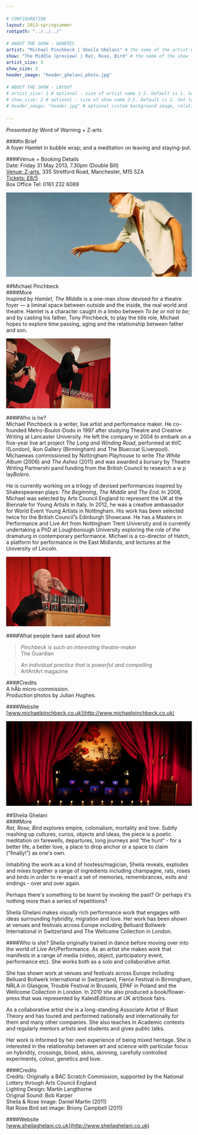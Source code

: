 ```yaml
---

# CONFIGURATION
layout: 2013-springsummer
rootpath: "../../../"

# ABOUT THE SHOW - GENERIC
artist: "Michael Pinchbeck | Sheila Ghelani" # the name of the artist or company
show: "The Middle (preview) | Rat, Rose, Bird" # the name of the show
artist_size: 3
show_size: 3
header_image: "header_ghelani_photo.jpg"

# ABOUT THE SHOW - LAYOUT
# artist_size: 1 # optional - size of artist name 1-5. Default is 1. Set longer names to lower values
# show_size: 2 # optional - size of show name 2-5. Default is 2. Set longer names to lower values
# header_image: "header.jpg" # optional custom background image, relative to current page

---
```

*Presented by* Word of Warning + Z-arts      
     
####In Brief    
A foyer Hamlet in bubble wrap; and a meditation on leaving and staying-put.    
     
####Venue + Booking Details    
Date: Friday 31 May 2013, 7.30pm (Double Bill)   
[Venue: Z-arts](http://www.z-arts.org/about-us/getting-here/), 335 Stretford Road, Manchester, M15 5ZA    
[Tickets: £8/5](http://www.z-arts.org/events/wow-may/)    
Box Office Tel: 0161 232 6089     
    
![The Middle](header_middle_photo.jpg)    
    
##Michael Pinchbeck    
####More    
Inspired by *Hamlet*, *The Middle* is a one-man show devised for a theatre foyer — a liminal space between outside and the inside, the real world and theatre. Hamlet is a character caught in a limbo between *To be or not to be*; and by casting his father, Tony Pinchbeck, to play the title role, Michael hopes to explore time passing, aging and the relationship between father and son.    
    
![The Middle by Julian Hughes](TheMiddle.jpg)
    
####Who is he?    
Michael Pinchbeck is a writer, live artist and performance maker. He co-founded Metro-Boulot-Dodo in 1997 after studying Theatre and Creative Writing at Lancaster University. He left the company in 2004 to embark on a five-year live art project­ *The Long and Winding Road*, performed at thIC I(London), Ikon Gallery (Birmingham) and The Bluecoat (Liverpool). Michaewas commissioned by Nottingham Playhouse to write *The White Album* (2006) and *The Ashes* (2011) and was awarded a bursary by Theatre Writing Partnershi pand funding from the British Council to research a w p lay*Bolero*.    

He is currently working on a trilogy of devised performances inspired by Shakespearean plays: *The Beginning*, *The Middle* and *The End*. In 2008, Michael
was selected by Arts Council England to represent the UK at the Biennale for
Young Artists in Italy. In 2012, he was a creative ambassador for World
Event Young Artists in Nottingham. His work has been selected twice for the
British Council¹s Edinburgh Showcase. He has a Masters in Performance and
Live Art from Nottingham Trent University and is currently undertaking a PhD
at Loughborough University exploring the role of the dramaturg in
contemporary performance. Michael is a co-director of Hatch, a platform for
performance in the East Midlands, and lectures at the University of Lincoln.    
    
![The Middle by Julian Hughes](TheMiddle1.jpg)    

####What people have said about him    
>*Pinchbeck is such an interesting theatre-maker*<br>The Guardian    

>*An individual practice that is powerful and compelling*<br>ArtArtArt magazine    

####Credits    
A hÅb micro-commission.    
Production photos by Julian Hughes.    

####Website    
[www.michaelpinchbeck.co.uk](http://www.michaelpinchbeck.co.uk)     

![Rat, Rose, Bird](header_ghelani2_photo.jpg)    

##Sheila Ghelani    
####More    
*Rat, Rose, Bird* explores empire, colonialism, mortality and love. Subtly mashing up cultures, curios, objects and ideas, the piece is a poetic meditation on farewells, departures, long journeys and “the hunt” - for a better life, a better love, a place to drop anchor or a space to claim (“finally!”) as one's own.    
 
Inhabiting the work as a kind of hostess/magician, Sheila reveals, explodes and mixes together a range of ingredients including champagne, rats, roses and birds in order to re-enact a set of memories, remembrances, exits and endings - over and over again.    

Perhaps there's something to be learnt by invoking the past? Or perhaps it's nothing more than a series of repetitions?    

Sheila Ghelani makes visually rich performance work that engages with ideas surrounding hybridity, migration and love. Her work has been shown at venues and festivals across Europe including Belluard Bollwerk International in Switzerland and The Wellcome Collection in London.   
        
####Who is she?
Sheila originally trained in dance before moving over into the world of Live Art/Performance. As an artist she makes work that manifests in a range of media (video, object, participatory event, performance etc). She works both as a solo and collaborative artist.    

She has shown work at venues and festivals across Europe including Belluard Bollwerk International in Switzerland, Fierce Festival in Birmingham, NRLA in Glasgow, Trouble Festival in Brussels, EPAF in Poland and the Wellcome Collection in London. In 2010 she also produced a book/flower-press that was represented by KaleidEditions at UK art/book fairs.   

As a collaborative artist she is a long-standing Associate Artist of Blast Theory and has toured and performed nationally and internationally for them and many other companies.  She also teaches in Academic contexts and regularly mentors artists and students and gives public talks.    
 
Her work is informed by her own experience of being mixed heritage. She is interested in the relationship between art and science with particular focus on hybridity, crossings, blood, skins, skinning, carefully controlled experiments, colour, genetics and love.   

####Credits    
Credits: Originally a BAC Scratch Commission, supported by the National Lottery through Arts Council England    
Lighting Design: Martin Langthorne   
Original Sound: Bob Karper    
Sheila & Rose Image: Daniel Martin (2011)    
Rat Rose Bird set image: Briony Campbell (2011)    
           
####Website    
[www.sheilaghelani.co.uk](http://www.sheilaghelani.co.uk)    
